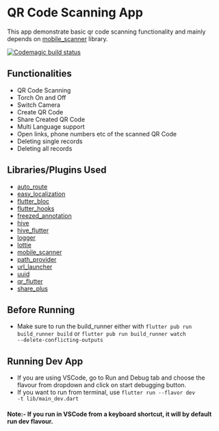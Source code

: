 # QR Code Scanning App

This app demonstrate basic qr code scanning functionality and mainly depends on [mobile_scanner](https://pub.dev/packages/mobile_scanner) library.

[![Codemagic build status](https://api.codemagic.io/apps/63fdd213d0185cf1058e3a57/63fdd213d0185cf1058e3a56/status_badge.svg)](https://codemagic.io/apps/63fdd213d0185cf1058e3a57/63fdd213d0185cf1058e3a56/latest_build)

## Functionalities

- QR Code Scanning
- Torch On and Off
- Switch Camera
- Create QR Code
- Share Created QR Code
- Multi Language support
- Open links, phone numbers etc of the scanned QR Code
- Deleting single records
- Deleting all records

## Libraries/Plugins Used

- [auto_route](https://pub.dev/packages/auto_route)
- [easy_localization](https://pub.dev/packages/easy_localization)
- [flutter_bloc](https://pub.dev/packages/flutter_bloc)
- [flutter_hooks](https://pub.dev/packages/flutter_hooks)
- [freezed_annotation](https://pub.dev/packages/freezed_annotation)
- [hive](https://pub.dev/packages/hive)
- [hive_flutter](https://pub.dev/packages/hive_flutter)
- [logger](https://pub.dev/packages/logger)
- [lottie](https://pub.dev/packages/lottie)
- [mobile_scanner](https://pub.dev/packages/mobile_scanner)
- [path_provider](https://pub.dev/packages/path_provider)
- [url_launcher](https://pub.dev/packages/url_launcher)
- [uuid](https://pub.dev/packages/uuid)
- [qr_flutter](https://pub.dev/packages/qr_flutter)
- [share_plus](https://pub.dev/packages/share_plus)

## Before Running

- Make sure to run the build_runner
either with
<code>flutter pub run build_runner build</code>
or
<code>flutter pub run build_runner watch --delete-conflicting-outputs</code>



## Running Dev App

- If you are using VSCode, go to Run and Debug tab and choose the flavour from dropdown and click on start debugging button.
- If you want to run from terminal, use <code>flutter run --flavor dev -t lib/main_dev.dart</code>

#### Note:- If you run in VSCode from a keyboard shortcut, it will by default run dev flavour.